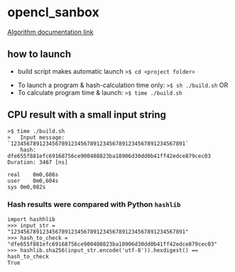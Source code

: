 # opencl_sanbox

[Algorithm documentation link](https://nvlpubs.nist.gov/nistpubs/FIPS/NIST.FIPS.180-4.pdf)

## how to launch
* build script makes automatic launch
    ```>$ cd <project folder>```
- To launch a program & hash-calculation time only:
    ```>$ sh ./build.sh```
OR
- To calculate program time & launch:
    ```>$ time ./build.sh```

## CPU result with a small input string
```
>$ time ./build.sh
>	Input message: `1234567891234567891234567891234567891234567891234567891`
	hash:	dfe655f881efc69168756ce900408823ba18906d30dd0b41ff42edce879cec03	Duration: 3467 [ns]

real	0m0,686s
user	0m0,604s
sys	0m0,082s
```
### Hash results were compared with Python `hashlib`
```
import hashhlib
>>> input_str = "1234567891234567891234567891234567891234567891234567891"
>>> hash_to_check = "dfe655f881efc69168756ce900408823ba18906d30dd0b41ff42edce879cec03"
>>> hashlib.sha256(input_str.encode('utf-8')).hexdigest() == hash_to_check
True
```
